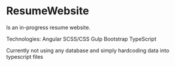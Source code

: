 # ResumeWebsite

Is an in-progress resume website.

Technologies:
Angular
SCSS/CSS
Gulp
Bootstrap
TypeScript

Currently not using any database and simply hardcoding data into typescript files
